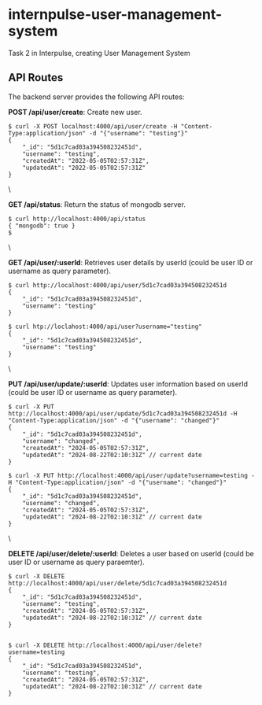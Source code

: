 # internpulse-user-management-system
Task 2 in Interpulse, creating User Management System

## API Routes

The backend server provides the following API routes:

**POST /api/user/create**: Create new user.

    $ curl -X POST localhost:4000/api/user/create -H "Content-Type:application/json" -d "{"username": "testing"}"
    {
        "_id": "5d1c7cad03a394508232451d",
        "username": "testing",
        "createdAt": "2022-05-05T02:57:31Z",
        "updatedAt": "2022-05-05T02:57:31Z"
    }
\

**GET /api/status**: Return the status of mongodb server.

    $ curl http://localhost:4000/api/status
    { "mongodb": true }
    $
\

**GET /api/user/:userId**: Retrieves user details by userId (could be user ID or username as query parameter).

    $ curl http://localhost:4000/api/user/5d1c7cad03a394508232451d
    {
        "_id": "5d1c7cad03a394508232451d",
        "username": "testing"
    }

    $ curl htp://loclahost:4000/api/user?username="testing"
    {
        "_id": "5d1c7cad03a394508232451d",
        "username": "testing"
    }
\


**PUT /api/user/update/:userId**: Updates user information based on userId (could be user ID or username as query parameter).

    $ curl -X PUT http://localhost:4000/api/user/update/5d1c7cad03a394508232451d -H "Content-Type:application/json" -d "{"username": "changed"}"
    {
        "_id": "5d1c7cad03a394508232451d",
        "username": "changed",
        "createdAt": "2024-05-05T02:57:31Z",
        "updatedAt": "2024-08-22T02:10:31Z" // current date
    }

    $ curl -X PUT http://localhost:4000/api/user/update?username=testing -H "Content-Type:application/json" -d "{"username": "changed"}"
    {
        "_id": "5d1c7cad03a394508232451d",
        "username": "changed",
        "createdAt": "2024-05-05T02:57:31Z",
        "updatedAt": "2024-08-22T02:10:31Z" // current date
    }
\

**DELETE /api/user/delete/:userId**: Deletes a user based on userId (could be user ID or username as query paraemter).

    $ curl -X DELETE http://localhost:4000/api/user/delete/5d1c7cad03a394508232451d
    {
        "_id": "5d1c7cad03a394508232451d",
        "username": "testing",
        "createdAt": "2024-05-05T02:57:31Z",
        "updatedAt": "2024-08-22T02:10:31Z" // current date
    }


    $ curl -X DELETE http://localhost:4000/api/user/delete?username=testing
    {
        "_id": "5d1c7cad03a394508232451d",
        "username": "testing",
        "createdAt": "2024-05-05T02:57:31Z",
        "updatedAt": "2024-08-22T02:10:31Z" // current date
    }
